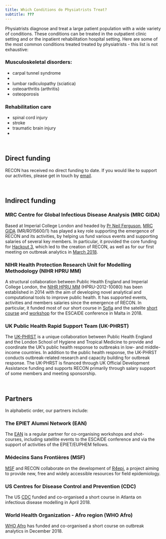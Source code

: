 ```yaml
---
title: Which Conditions do Physiatrists Treat?
subtitle: ???
---
```


Physiatrists diagnose and treat a large patient population with a wide variety of conditions. These conditions can be treated in the outpatient clinic setting and or the inpatient rehabilitation hospital setting. Here are some of the most common conditions treated treated by physiatrists - this list is not exhaustive:  

### Musculoskeletal disorders:


- carpal tunnel syndrome
-
- lumbar radiculopathy (sciatica)
- osteoarthritis (arthritis)
- osteoporosis

### Rehabilitation care

- spinal cord injury
- stroke
- traumatic brain injury
-

<br>

## Direct funding

RECON has received no direct funding to date. If you would like to support our
activities, please get in touch by [email](mailto:thibautjombart@gmail.com).


<br>

## Indirect funding

### MRC Centre for Global Infectious Disease Analysis (MRC GIDA)

Based at Imperial College London and headed by
[Pr Neil Ferguson](https://www.imperial.ac.uk/people/neil.ferguson),
[MRC GIDA](https://www.imperial.ac.uk/mrc-global-infectious-disease-analysis/about-us/)
(MR/R015600/1) has played a key role supporting the emergence of RECON and its
activities, by helping us fund various events and supporting salaries of several
key members. In particular, it provided the core funding for
[Hackout 3](http://hackout3.ropensci.org/), which led to
the creation of RECON, as well as for our first meeting on outbreak analytics in
[March 2018](https://recon-gathering-march2018.netlify.com/).



### NIHR Health Protection Research Unit for Modelling Methodology (NIHR HPRU MM)

A structural collaboration between Public Health England and Imperial College
London, the [NIHR HPRU MM](https://www.imperial.ac.uk/hpru-modelling)
(HPRU-2012-10080) has been established in 2014 with the aim of developing novel
analytical and computational tools to improve public health. It has supported
events, activities and members salaries since the emergence of RECON. In
particular, it funded most of our short course in
[Sofia](https://recon-sofia-2018.netlify.com/) and the satelite
[short course](https://recon-malta-2018.netlify.com/) and
[workshop](https://recon-hackfest-3.netlify.com/) for the ESCAIDE conference in
Malta in 2018.



### UK Public Health Rapid Support Team (UK-PHRST)

The [UK-PHRST](https://www.lshtm.ac.uk/UKPHRST) is a unique collaboration
between Public Health England and the London School of Hygiene and Tropical
Medicine to provide and coordinate the UK’s public health response to outbreaks
in low- and middle-income countries. In addition to the public health response,
the UK-PHRST conducts outbreak-related research and capacity building for
outbreak response. The UK-PHRST is financed through UK Official Development
Assistance funding and supports RECON primarily through salary support of some
members and meeting sponsorship.





<br>

## Partners

In alphabetic order, our partners include:

### The EPIET Alumni Network (EAN)

The [EAN](https://epietalumni.net/) is a regular partner for co-organising
workshops and shot-courses, including satellite events to the ESCAIDE conference
and via the support of activities of the EPIET/EUPHEM fellows.


### Médecins Sans Frontières (MSF)

[MSF](https://www.msf.org.uk/) and RECON collaborate on the development of
[R4epi](https://blogs.msf.org/bloggers/larissa/innovation-introducing-r4epis),
a project aiming to provide new, free and widely accessible resources for field
epidemiology.


### US Centres for Disease Control and Prevention (CDC)

The US [CDC](https://www.cdc.gov/) funded and co-organised a short course in
Atlanta on infectious disease modelling in April 2018.


### World Health Organization - Afro region (WHO Afro)

[WHO Afro](https://www.afro.who.int/) has funded and co-organised a short course
on outbreak analytics in December 2018.
